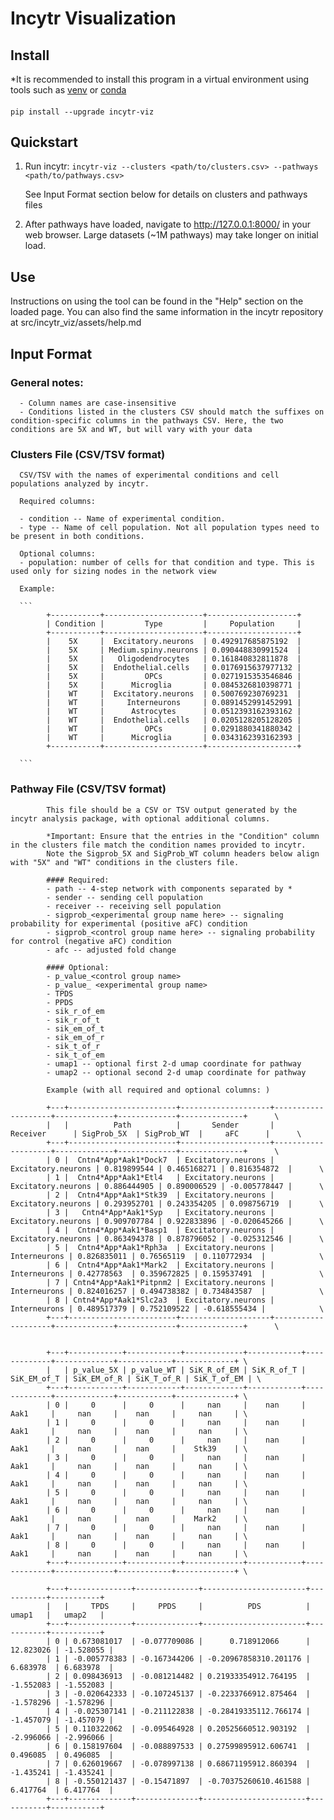 # Incytr Visualization

## Install

*It is recommended to install this program in a virtual environment using tools such as [venv](https://docs.python.org/3/library/venv.html) or [conda](https://docs.conda.io/projects/conda/en/latest/user-guide/tasks/manage-environments.html)

####

```pip install --upgrade incytr-viz```

## Quickstart

1) Run incytr: ```incytr-viz --clusters <path/to/clusters.csv> --pathways <path/to/pathways.csv>```

      See Input Format section below for details on clusters and pathways files


2) After pathways have loaded, navigate to http://127.0.0.1:8000/ in your web browser. Large datasets (~1M pathways) may take longer on initial load.


## Use

Instructions on using the tool can be found in the "Help" section on the loaded page. You can also find the same information in the incytr repository at src/incytr_viz/assets/help.md


## Input Format

### General notes:
      - Column names are case-insensitive
      - Conditions listed in the clusters CSV should match the suffixes on condition-specific columns in the pathways CSV. Here, the two conditions are 5X and WT, but will vary with your data

### Clusters File (CSV/TSV format)

      CSV/TSV with the names of experimental conditions and cell populations analyzed by incytr.

      Required columns:

      - condition -- Name of experimental condition.
      - type -- Name of cell population. Not all population types need to be present in both conditions.

      Optional columns:
      - population: number of cells for that condition and type. This is used only for sizing nodes in the network view

      Example:

      ```
            +-----------+----------------------+--------------------+
            | Condition |         Type         |     Population     |
            +-----------+----------------------+--------------------+
            |    5X     |  Excitatory.neurons  | 0.492917685875192  |
            |    5X     | Medium.spiny.neurons | 0.090448830991524  |
            |    5X     |   Oligodendrocytes   | 0.161840832811878  |
            |    5X     |  Endothelial.cells   | 0.0176915637977132 |
            |    5X     |         OPCs         | 0.0271915353546846 |
            |    5X     |      Microglia       | 0.0845326810398771 |
            |    WT     |  Excitatory.neurons  | 0.500769230769231  |
            |    WT     |     Interneurons     | 0.0891452991452991 |
            |    WT     |      Astrocytes      | 0.0512393162393162 |
            |    WT     |  Endothelial.cells   | 0.0205128205128205 |
            |    WT     |         OPCs         | 0.0291880341880342 |
            |    WT     |      Microglia       | 0.0343162393162393 |
            +-----------+----------------------+--------------------+

      ```

### Pathway File (CSV/TSV format)

            This file should be a CSV or TSV output generated by the incytr analysis package, with optional additional columns.
            
            *Important: Ensure that the entries in the "Condition" column in the clusters file match the condition names provided to incytr.
            Note the Sigprob_5X and SigProb_WT column headers below align with "5X" and "WT" conditions in the clusters file.  

            #### Required:
            - path -- 4-step network with components separated by *
            - sender -- sending cell population
            - receiver -- receiving sell population
            - sigprob_<experimental group name here> -- signaling probability for experimental (positive aFC) condition
            - sigprob_<control group name here> -- signaling probability for control (negative aFC) condition
            - afc -- adjusted fold change

            #### Optional:
            - p_value_<control group name>
            - p_value_ <experimental group name>
            - TPDS
            - PPDS
            - sik_r_of_em
            - sik_r_of_t
            - sik_em_of_t
            - sik_em_of_r
            - sik_t_of_r
            - sik_t_of_em
            - umap1 -- optional first 2-d umap coordinate for pathway
            - umap2 -- optional second 2-d umap coordinate for pathway

            Example (with all required and optional columns: )

            +---+------------------------+--------------------+--------------------+-------------+-------------+--------------+      \
            |   |          Path          |       Sender       |      Receiver      | SigProb_5X  | SigProb_WT  |     aFC      |      \
            +---+------------------------+--------------------+--------------------+-------------+-------------+--------------+      \
            | 0 |  Cntn4*App*Aak1*Dock7  | Excitatory.neurons | Excitatory.neurons | 0.819899544 | 0.465168271 | 0.816354872  |      \
            | 1 |  Cntn4*App*Aak1*Etl4   | Excitatory.neurons | Excitatory.neurons | 0.886444905 | 0.890006529 | -0.005778447 |      \
            | 2 |  Cntn4*App*Aak1*Stk39  | Excitatory.neurons | Excitatory.neurons | 0.293952701 | 0.243354205 | 0.098756719  |      \
            | 3 |   Cntn4*App*Aak1*Syp   | Excitatory.neurons | Excitatory.neurons | 0.909707784 | 0.922833896 | -0.020645266 |      \
            | 4 |  Cntn4*App*Aak1*Basp1  | Excitatory.neurons | Excitatory.neurons | 0.863494378 | 0.878796052 | -0.025312546 |      \
            | 5 |  Cntn4*App*Aak1*Rph3a  | Excitatory.neurons | Interneurons | 0.826835011 | 0.76565119  | 0.110772934  |            \
            | 6 |  Cntn4*App*Aak1*Mark2  | Excitatory.neurons | Interneurons | 0.42778563  | 0.359672825 | 0.159537491  |            \
            | 7 | Cntn4*App*Aak1*Pitpnm2 | Excitatory.neurons | Interneurons | 0.824016257 | 0.494738382 | 0.734843587  |            \
            | 8 | Cntn4*App*Aak1*Slc2a3  | Excitatory.neurons | Interneurons | 0.489517379 | 0.752109522 | -0.618555434 |            \
            +---+------------------------+--------------------+--------------------+-------------+-------------+--------------+      \


            +---+------------+------------+-------------+------------+-------------+-------------+------------+-------------+ \
            |   | p_value_5X | p_value_WT | SiK_R_of_EM | SiK_R_of_T | SiK_EM_of_T | SiK_EM_of_R | SiK_T_of_R | SiK_T_of_EM | \
            +---+------------+------------+-------------+------------+-------------+-------------+------------+-------------+ \
            | 0 |     0      |     0      |     nan     |    nan     |    Aak1     |     nan     |    nan     |     nan     | \
            | 1 |     0      |     0      |     nan     |    nan     |    Aak1     |     nan     |    nan     |     nan     | \
            | 2 |     0      |     0      |     nan     |    nan     |    Aak1     |     nan     |    nan     |    Stk39    | \
            | 3 |     0      |     0      |     nan     |    nan     |    Aak1     |     nan     |    nan     |     nan     | \
            | 4 |     0      |     0      |     nan     |    nan     |    Aak1     |     nan     |    nan     |     nan     | \
            | 5 |     0      |     0      |     nan     |    nan     |    Aak1     |     nan     |    nan     |     nan     | \
            | 6 |     0      |     0      |     nan     |    nan     |    Aak1     |     nan     |    nan     |    Mark2    | \
            | 7 |     0      |     0      |     nan     |    nan     |    Aak1     |     nan     |    nan     |     nan     | \
            | 8 |     0      |     0      |     nan     |    nan     |    Aak1     |     nan     |    nan     |     nan     | \
            +---+------------+------------+-------------+------------+-------------+-------------+------------+-------------+ \

            +---+--------------+--------------+-----------------------+-----------+-----------+
            |   |     TPDS     |     PPDS     |          PDS          |   umap1   |   umap2   |
            +---+--------------+--------------+-----------------------+-----------+-----------+
            | 0 | 0.673081017  | -0.077709086 |      0.718912066      | 12.823026 | -1.528055 |
            | 1 | -0.005778383 | -0.167344206 | -0.20967858310.201176 | 6.683978  | 6.683978  |
            | 2 | 0.098436913  | -0.081214482 | 0.21933354912.764195  | -1.552083 | -1.552083 |
            | 3 | -0.020642333 | -0.107245137 | -0.2233766912.875464  | -1.578296 | -1.578296 |
            | 4 | -0.025307141 | -0.211122838 | -0.28419335112.766174 | -1.457079 | -1.457079 |
            | 5 | 0.110322062  | -0.095464928 | 0.20525660512.903192  | -2.996066 | -2.996066 |
            | 6 | 0.158197604  | -0.088897533 | 0.27599895912.606741  | 0.496085  | 0.496085  |
            | 7 | 0.626019667  | -0.078997138 | 0.68671195912.860394  | -1.435241 | -1.435241 |
            | 8 | -0.550121437 | -0.15471897  | -0.70375260610.461588 | 6.417764  | 6.417764  |
            +---+--------------+--------------+-----------------------+-----------+-----------+




